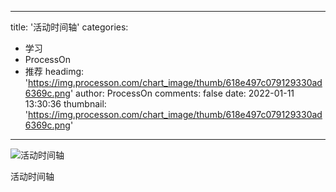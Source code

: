 
---
title: '活动时间轴'
categories: 
 - 学习
 - ProcessOn
 - 推荐
headimg: 'https://img.processon.com/chart_image/thumb/618e497c079129330ad6369c.png'
author: ProcessOn
comments: false
date: 2022-01-11 13:30:36
thumbnail: 'https://img.processon.com/chart_image/thumb/618e497c079129330ad6369c.png'
---

<div>   
<img class="thumb" alt="活动时间轴" src="https://img.processon.com/chart_image/thumb/618e497c079129330ad6369c.png" referrerpolicy="no-referrer">
<p>活动时间轴</p>  
</div>
            